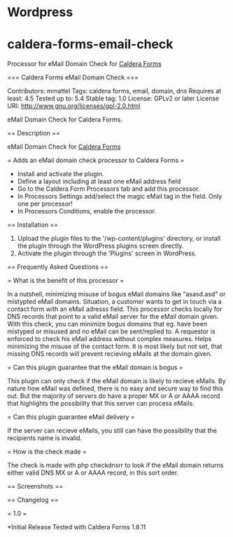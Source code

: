 # Wordpress
# caldera-forms-email-check
Processor for eMail Domain Check for [Caldera Forms](https://calderaforms.com)

=== Caldera Forms eMail Domain Check ===

Contributors: mmattel
Tags: caldera forms, email, domain, dns
Requires at least: 4.5
Tested up to: 5.4
Stable tag: 1.0
License: GPLv2 or later
License URI: http://www.gnu.org/licenses/gpl-2.0.html

eMail Domain Check for Caldera Forms.

== Description ==

eMail Domain Check for [Caldera Forms](https://calderaforms.com)

= Adds an eMail domain check processor to Caldera Forms =

* Install and activate the plugin.
* Define a layout including at least one eMail address field
* Go to the Caldera Form Processors tab and add this processor.
* In Processors Settings add/select the magic eMail tag in the field. Only one per processor!
* In Processors Conditions, enable the processor.


== Installation ==
1. Upload the plugin files to the '/wp-content/plugins' directory, or install the plugin through the WordPress plugins screen directly.
2. Activate the plugin through the 'Plugins' screen in WordPress.


== Frequently Asked Questions ==

= What is the benefit of this processor =

In a nutshell, minimizing misuse of bogus eMail domains like "asasd.asd" or mistypted eMail domains.
Situation, a customer wants to get in touch via a contact form with an eMail adresss field.
This processor checks locally for DNS records that point to a valid eMail server for the eMail domain given.
With this check, you can minimize bogus domains that eg. have been mistyped or misused and no eMail can be sent/replied to.
A requestor is enforced to check his eMail address without complex measures. Helps minimizing the misuse of the contact form.
It is most likely but not set, that missing DNS records will prevent recieving eMails at the domain given.

= Can this plugin guarantee that the eMail domain is bogus =

This plugin can only check if the eMail domain is likely to recieve eMails.
By nature how eMail was defined, there is no easy and secure way to find this out.
But the majority of servers do have a proper MX or A or AAAA record that highlights the
possibility that this server can process eMails.

= Can this plugin guarantee eMail delivery =

If the server can recieve eMails, you still can have the possibility that the recipients name is invalid.

= How is the check made =

The check is made with php checkdnsrr to look if the eMail domain returns either valid DNS MX or A or AAAA record,
in this sort order.


== Screenshots ==


== Changelog ==

= 1.0 =

*Initial Release
Tested with Caldera Forms 1.8.11
